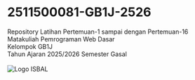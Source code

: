 # 2511500081-GB1J-2526
Repository Latihan Pertemuan-1 sampai dengan Pertemuan-16<br>
Matakuliah Pemrograman Web Dasar<br>
Kelompok GB1J<br>
Tahun  Ajaran 2025/2026
Semester Gasal <br><br>
![Logo ISBAL](logoisbal)